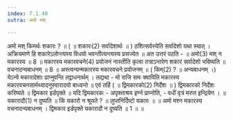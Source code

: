 ```yaml
---
index: 7.1.40
sutra: अमो मश्

---
```

अमो मश् किमर्थः शकारः ? ॥ ( ॥ शकारः(2) सर्वादेशार्थः ॥ ) ठशित्सर्वस्येति सर्वादेशो यथा स्यात् । अक्रियमाणे हि शकारेऽलोन्त्यस्य विधयो भवन्तीत्यन्त्यस्य प्रसज्येत ॥ अत उत्तरं पठति -  ॥ अमो(3) मश् न मकारस्य ॥ 8 ॥ मकारस्य मकारवचने(4) प्रयोजनं नास्तीति कृत्वा तत्राऽन्तरेण शकारं सर्वादेशो भविष्यति ॥ वचनादन्यबाधनम् ॥ 8 ॥ अस्त्यन्यन्मकारस्य मकारवचने प्रयोजनम् ॥ ( किम्(2) ? ॥ अन्यबाधनम् ।) येऽन्ये मकारादेशाः प्राप्नुवन्ति तद्वाधनार्थम् । तद्यथा - मो राजि समः क्वाविति मकारस्य मकारवचनसार्मथ्यादनुस्वारादयो बाध्यन्ते ॥ एवं तर्हि ( ॥ द्विमकारको(2) निर्देशः ॥ ) द्विमकारको निर्देशः करिष्यते ॥ द्विमकार इर्डपृक्ते ॥ यदि द्विमकारकः - अपृक्ताश्रय इर्ण्न प्राप्नोति,  -  वधीं वृत्रं मरुत इन्द्रियेण । ॥ यकारादौ(1) न दुष्यति ॥ किं यकारो न श्रूयते ? ॥ लुप्तनिर्दिष्टो यकारः ॥ ॥ अमो मश्न मकारस्य वचनादन्यबाधनम् । द्विमकार इर्डपृक्ते यकारादौ न दुष्यति ॥ 1 ॥ ॥